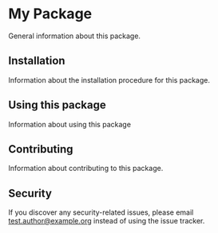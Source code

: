 # My Package

General information about this package.

## Installation

Information about the installation procedure for this package.

## Using this package

Information about using this package

## Contributing

Information about contributing to this package.

## Security

If you discover any security-related issues, please email test.author@example.org instead of using the issue tracker.
